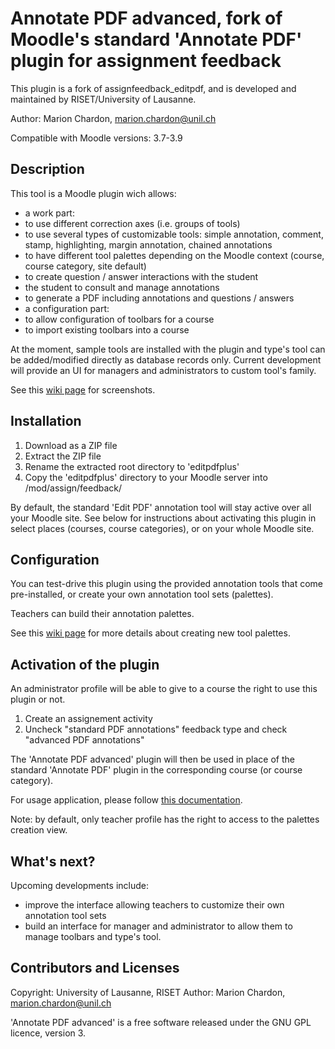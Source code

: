 # Annotate PDF advanced, fork of Moodle's standard 'Annotate PDF' plugin for assignment feedback

This plugin is a fork of assignfeedback_editpdf, and is developed and maintained by RISET/University of Lausanne.

Author: Marion Chardon, <marion.chardon@unil.ch>

Compatible with Moodle versions: 3.7-3.9

## Description

This tool is a Moodle plugin wich allows:

 - a work part:
 - to use different correction axes (i.e. groups of tools)
 - to use several types of customizable tools: simple annotation, comment, stamp, highlighting, margin annotation, chained annotations
 - to have different tool palettes depending on the Moodle context (course, course category, site default)
 - to create question / answer interactions with the student
 - the student to consult and manage annotations
 - to generate a PDF including annotations and questions / answers
 - a configuration part:
 - to allow configuration of toolbars for a course
 - to import existing toolbars into a course

At the moment, sample tools are installed with the plugin and type's tool can be added/modified directly as database records only. Current development will provide an UI for managers and administrators to custom tool's family.

See this <a href="https://gitlabriset.unil.ch/Marion.Chardon/editpdfplus/wikis/home">wiki page</a> for screenshots.


## Installation

 1. Download as a ZIP file
 2. Extract the ZIP file
 3. Rename the extracted root directory to 'editpdfplus'
 4. Copy the 'editpdfplus' directory to your Moodle server into <your-moodle-root-directory>/mod/assign/feedback/

By default, the standard 'Edit PDF' annotation tool will stay active over all your Moodle site. See below for instructions about activating this plugin in select places (courses, course categories), or on your whole Moodle site.


## Configuration

You can test-drive this plugin using the provided annotation tools that come pre-installed, or create your own annotation tool sets (palettes).

Teachers can build their annotation palettes. 

See this <a href="https://gitlabriset.unil.ch/Marion.Chardon/editpdfplus/wikis/configuration">wiki page</a> for more details about creating new tool palettes.


## Activation of the plugin

An administrator profile will be able to give to a course the right to use this plugin or not.

 1. Create an assignement activity
 2. Uncheck "standard PDF annotations" feedback type and check "advanced PDF annotations"

The 'Annotate PDF advanced' plugin will then be used in place of the standard 'Annotate PDF' plugin in the corresponding course (or course category).

For usage application, please follow <a href="https://gitlabriset.unil.ch/Marion.Chardon/editpdfplus/wikis/user-guide">this documentation</a>.

Note: by default, only teacher profile has the right to access to the palettes creation view.


## What's next?

Upcoming developments include:
 - improve the interface allowing teachers to customize their own annotation tool sets
 - build an interface for manager and administrator to allow them to manage toolbars and type's tool.


## Contributors and Licenses

Copyright: University of Lausanne, RISET
Author: Marion Chardon, <marion.chardon@unil.ch>

'Annotate PDF advanced' is a free software released under the GNU GPL licence, version 3.

